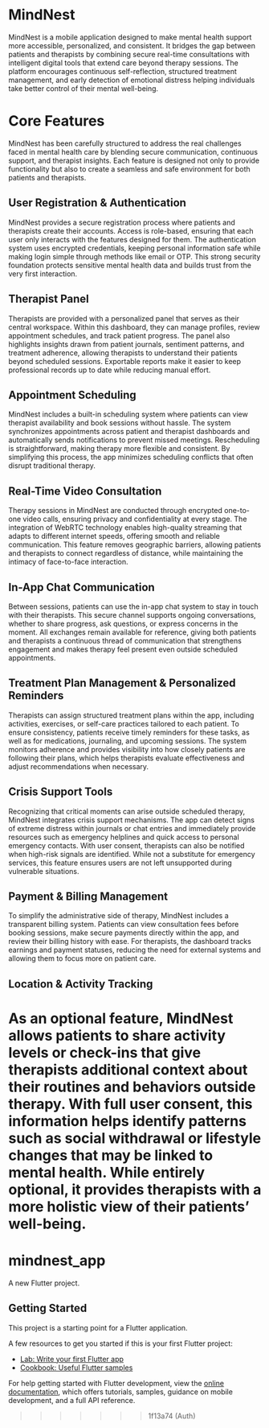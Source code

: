 
# MindNest
MindNest is a mobile application designed to make mental health support more accessible, personalized, and consistent. It bridges the gap between patients and therapists by combining secure real-time consultations with intelligent digital tools that extend care beyond therapy sessions. The platform encourages continuous self-reflection, structured treatment management, and early detection of emotional distress helping individuals take better control of their mental well-being.
# Core Features 
MindNest has been carefully structured to address the real challenges faced in mental health care by blending secure communication, continuous support, and therapist insights. Each feature is designed not only to provide functionality but also to create a seamless and safe environment for both patients and therapists.
## User Registration & Authentication
MindNest provides a secure registration process where patients and therapists create their accounts. Access is role-based, ensuring that each user only interacts with the features designed for them. The authentication system uses encrypted credentials, keeping personal information safe while making login simple through methods like email or OTP. This strong security foundation protects sensitive mental health data and builds trust from the very first interaction.
## Therapist Panel
Therapists are provided with a personalized panel that serves as their central workspace. Within this dashboard, they can manage profiles, review appointment schedules, and track patient progress. The panel also highlights insights drawn from patient journals, sentiment patterns, and treatment adherence, allowing therapists to understand their patients beyond scheduled sessions. Exportable reports make it easier to keep professional records up to date while reducing manual effort.
## Appointment Scheduling
MindNest includes a built-in scheduling system where patients can view therapist availability and book sessions without hassle. The system synchronizes appointments across patient and therapist dashboards and automatically sends notifications to prevent missed meetings. Rescheduling is straightforward, making therapy more flexible and consistent. By simplifying this process, the app minimizes scheduling conflicts that often disrupt traditional therapy.
## Real-Time Video Consultation
Therapy sessions in MindNest are conducted through encrypted one-to-one video calls, ensuring privacy and confidentiality at every stage. The integration of WebRTC technology enables high-quality streaming that adapts to different internet speeds, offering smooth and reliable communication. This feature removes geographic barriers, allowing patients and therapists to connect regardless of distance, while maintaining the intimacy of face-to-face interaction.
## In-App Chat Communication
Between sessions, patients can use the in-app chat system to stay in touch with their therapists. This secure channel supports ongoing conversations, whether to share progress, ask questions, or express concerns in the moment. All exchanges remain available for reference, giving both patients and therapists a continuous thread of communication that strengthens engagement and makes therapy feel present even outside scheduled appointments.
## Treatment Plan Management & Personalized Reminders
Therapists can assign structured treatment plans within the app, including activities, exercises, or self-care practices tailored to each patient. To ensure consistency, patients receive timely reminders for these tasks, as well as for medications, journaling, and upcoming sessions. The system monitors adherence and provides visibility into how closely patients are following their plans, which helps therapists evaluate effectiveness and adjust recommendations when necessary.
## Crisis Support Tools
Recognizing that critical moments can arise outside scheduled therapy, MindNest integrates crisis support mechanisms. The app can detect signs of extreme distress within journals or chat entries and immediately provide resources such as emergency helplines and quick access to personal emergency contacts. With user consent, therapists can also be notified when high-risk signals are identified. While not a substitute for emergency services, this feature ensures users are not left unsupported during vulnerable situations.
## Payment & Billing Management
To simplify the administrative side of therapy, MindNest includes a transparent billing system. Patients can view consultation fees before booking sessions, make secure payments directly within the app, and review their billing history with ease. For therapists, the dashboard tracks earnings and payment statuses, reducing the need for external systems and allowing them to focus more on patient care.
## Location & Activity Tracking
As an optional feature, MindNest allows patients to share activity levels or check-ins that give therapists additional context about their routines and behaviors outside therapy. With full user consent, this information helps identify patterns such as social withdrawal or lifestyle changes that may be linked to mental health. While entirely optional, it provides therapists with a more holistic view of their patients’ well-being.
=======
# mindnest_app

A new Flutter project.

## Getting Started

This project is a starting point for a Flutter application.

A few resources to get you started if this is your first Flutter project:

- [Lab: Write your first Flutter app](https://docs.flutter.dev/get-started/codelab)
- [Cookbook: Useful Flutter samples](https://docs.flutter.dev/cookbook)

For help getting started with Flutter development, view the
[online documentation](https://docs.flutter.dev/), which offers tutorials,
samples, guidance on mobile development, and a full API reference.
>>>>>>> 1f13a74 (Auth)

